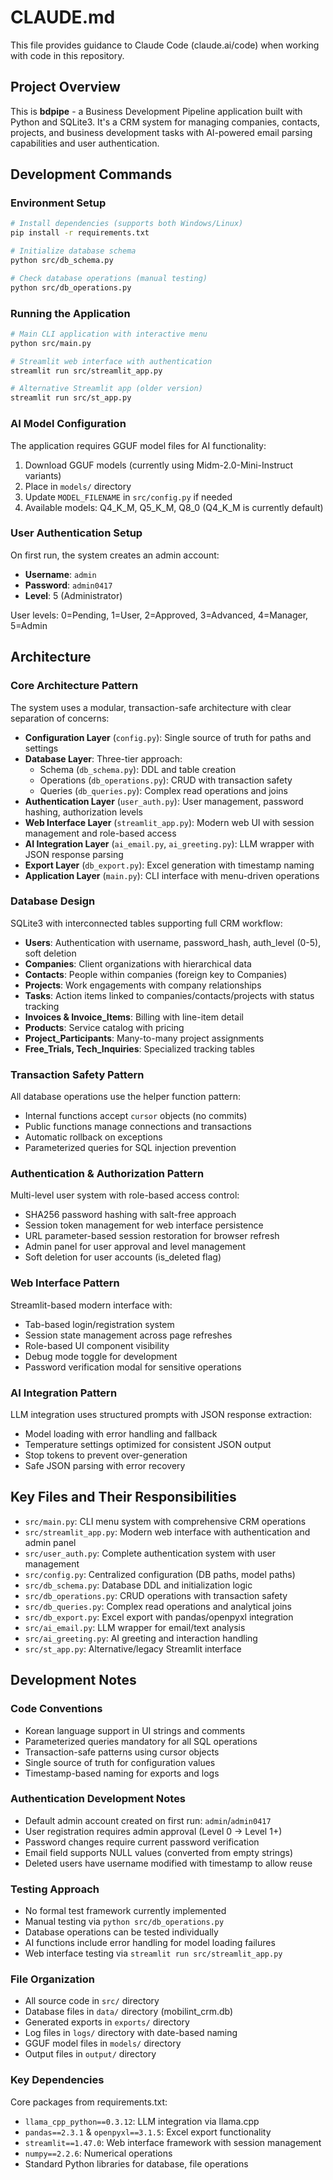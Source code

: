 # CLAUDE.md

This file provides guidance to Claude Code (claude.ai/code) when working with code in this repository.

## Project Overview

This is **bdpipe** - a Business Development Pipeline application built with Python and SQLite3. It's a CRM system for managing companies, contacts, projects, and business development tasks with AI-powered email parsing capabilities and user authentication.

## Development Commands

### Environment Setup
```bash
# Install dependencies (supports both Windows/Linux)
pip install -r requirements.txt

# Initialize database schema
python src/db_schema.py

# Check database operations (manual testing)
python src/db_operations.py
```

### Running the Application
```bash
# Main CLI application with interactive menu
python src/main.py

# Streamlit web interface with authentication
streamlit run src/streamlit_app.py

# Alternative Streamlit app (older version)
streamlit run src/st_app.py
```

### AI Model Configuration
The application requires GGUF model files for AI functionality:
1. Download GGUF models (currently using Midm-2.0-Mini-Instruct variants)
2. Place in `models/` directory
3. Update `MODEL_FILENAME` in `src/config.py` if needed
4. Available models: Q4_K_M, Q5_K_M, Q8_0 (Q4_K_M is currently default)

### User Authentication Setup
On first run, the system creates an admin account:
- **Username**: `admin`
- **Password**: `admin0417`
- **Level**: 5 (Administrator)

User levels: 0=Pending, 1=User, 2=Approved, 3=Advanced, 4=Manager, 5=Admin

## Architecture

### Core Architecture Pattern
The system uses a modular, transaction-safe architecture with clear separation of concerns:

- **Configuration Layer** (`config.py`): Single source of truth for paths and settings
- **Database Layer**: Three-tier approach:
  - Schema (`db_schema.py`): DDL and table creation
  - Operations (`db_operations.py`): CRUD with transaction safety
  - Queries (`db_queries.py`): Complex read operations and joins
- **Authentication Layer** (`user_auth.py`): User management, password hashing, authorization levels
- **Web Interface Layer** (`streamlit_app.py`): Modern web UI with session management and role-based access
- **AI Integration Layer** (`ai_email.py`, `ai_greeting.py`): LLM wrapper with JSON response parsing
- **Export Layer** (`db_export.py`): Excel generation with timestamp naming
- **Application Layer** (`main.py`): CLI interface with menu-driven operations

### Database Design
SQLite3 with interconnected tables supporting full CRM workflow:
- **Users**: Authentication with username, password_hash, auth_level (0-5), soft deletion
- **Companies**: Client organizations with hierarchical data
- **Contacts**: People within companies (foreign key to Companies)
- **Projects**: Work engagements with company relationships
- **Tasks**: Action items linked to companies/contacts/projects with status tracking
- **Invoices & Invoice_Items**: Billing with line-item detail
- **Products**: Service catalog with pricing
- **Project_Participants**: Many-to-many project assignments
- **Free_Trials, Tech_Inquiries**: Specialized tracking tables

### Transaction Safety Pattern
All database operations use the helper function pattern:
- Internal functions accept `cursor` objects (no commits)
- Public functions manage connections and transactions
- Automatic rollback on exceptions
- Parameterized queries for SQL injection prevention

### Authentication & Authorization Pattern
Multi-level user system with role-based access control:
- SHA256 password hashing with salt-free approach
- Session token management for web interface persistence
- URL parameter-based session restoration for browser refresh
- Admin panel for user approval and level management
- Soft deletion for user accounts (is_deleted flag)

### Web Interface Pattern
Streamlit-based modern interface with:
- Tab-based login/registration system
- Session state management across page refreshes
- Role-based UI component visibility
- Debug mode toggle for development
- Password verification modal for sensitive operations

### AI Integration Pattern
LLM integration uses structured prompts with JSON response extraction:
- Model loading with error handling and fallback
- Temperature settings optimized for consistent JSON output
- Stop tokens to prevent over-generation
- Safe JSON parsing with error recovery

## Key Files and Their Responsibilities

- `src/main.py`: CLI menu system with comprehensive CRM operations
- `src/streamlit_app.py`: Modern web interface with authentication and admin panel
- `src/user_auth.py`: Complete authentication system with user management
- `src/config.py`: Centralized configuration (DB paths, model paths)
- `src/db_schema.py`: Database DDL and initialization logic
- `src/db_operations.py`: CRUD operations with transaction safety
- `src/db_queries.py`: Complex read operations and analytical joins
- `src/db_export.py`: Excel export with pandas/openpyxl integration
- `src/ai_email.py`: LLM wrapper for email/text analysis
- `src/ai_greeting.py`: AI greeting and interaction handling
- `src/st_app.py`: Alternative/legacy Streamlit interface

## Development Notes

### Code Conventions
- Korean language support in UI strings and comments
- Parameterized queries mandatory for all SQL operations
- Transaction-safe patterns using cursor objects
- Single source of truth for configuration values
- Timestamp-based naming for exports and logs

### Authentication Development Notes
- Default admin account created on first run: `admin`/`admin0417`
- User registration requires admin approval (Level 0 → Level 1+)
- Password changes require current password verification
- Email field supports NULL values (converted from empty strings)
- Deleted users have username modified with timestamp to allow reuse

### Testing Approach
- No formal test framework currently implemented
- Manual testing via `python src/db_operations.py`
- Database operations can be tested individually
- AI functions include error handling for model loading failures
- Web interface testing via `streamlit run src/streamlit_app.py`

### File Organization
- All source code in `src/` directory
- Database files in `data/` directory (mobilint_crm.db)
- Generated exports in `exports/` directory  
- Log files in `logs/` directory with date-based naming
- GGUF model files in `models/` directory
- Output files in `output/` directory

### Key Dependencies
Core packages from requirements.txt:
- `llama_cpp_python==0.3.12`: LLM integration via llama.cpp
- `pandas==2.3.1` & `openpyxl==3.1.5`: Excel export functionality
- `streamlit==1.47.0`: Web interface framework with session management
- `numpy==2.2.6`: Numerical operations
- Standard Python libraries for database, file operations